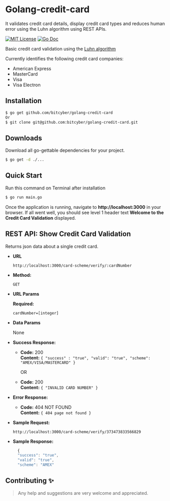 # Golang-credit-card

It validates credit card details, display credit card types and reduces human
error using the Luhn algorithm using REST APIs.

[![MIT License](https://img.shields.io/badge/license-MIT-blue.svg?style=flat)](LICENSE)
[![Go Doc](https://img.shields.io/badge/go%20doc-read-blue.svg)](https://godoc.org/github.com/bitcyber/golang-credit-card)

Basic credit card validation using the [Luhn algorithm](http://en.wikipedia.org/wiki/Luhn_algorithm)

Currently identifies the following credit card companies:

- American Express
- MasterCard
- Visa
- Visa Electron

## Installation

```bash
$ go get github.com/bitcyber/golang-credit-card
Or
$ git clone git@github.com:bitcyber/golang-credit-card.git
```

## Downloads

Download all go-gettable dependencies for your project.

```bash
$ go get -d ./... 
```

## Quick Start

Run this command on Terminal after installation
```bash
$ go run main.go
```

Once the application is running, navigate to **http://localhost:3000** in your browser. If all went well, you should see level 1 header text **Welcome to the Credit Card Validation** displayed.


**REST API: Show Credit Card Validation**
----
  Returns json data about a single credit card.

* **URL**

  ```http
  http://localhost:3000/card-scheme/verify/:cardNumber
  ```

* **Method:**

  `GET`
  
*  **URL Params**

   **Required:**
 
   `cardNumber=[integer]`

* **Data Params**

  None

* **Success Response:**

  * **Code:** 200 <br />
    **Content:** `{ "success" : "true", "valid": "true", "scheme": "AMEX/VISA/MASTERCARD" }`

    OR

  * **Code:** 200  <br />
    **Content:** `{ "INVALID CARD NUMBER" }`
    
 
* **Error Response:**

  * **Code:** 404 NOT FOUND <br />
    **Content:** `{ 404 page not found }`


* **Sample Request:**
    ```http
    http://localhost:3000/card-scheme/verify/373473833566829
    ```

* **Sample Response:**


  ```javascript
    {
    "success": "true",
    "valid": "true",
    "scheme": "AMEX"
  ```


## Contributing ✨
> Any help and suggestions are very welcome and appreciated.
